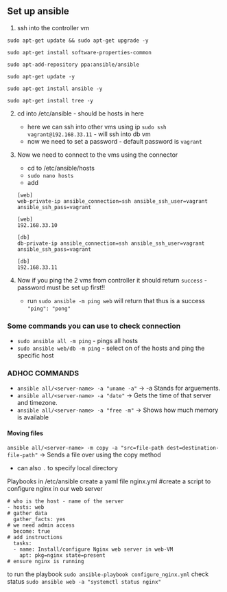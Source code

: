 ## Set up ansible
1. ssh into the controller vm
```
sudo apt-get update && sudo apt-get upgrade -y 

sudo apt-get install software-properties-common

sudo apt-add-repository ppa:ansible/ansible

sudo apt-get update -y

sudo apt-get install ansible -y

sudo apt-get install tree -y
```
2. cd into /etc/ansible - should be hosts in here
    - here we can ssh into other vms using ip
`sudo ssh vagrant@192.168.33.11` - will ssh into db vm
    - now we need to set a password - default password is `vagrant`

3. Now we need to connect to the vms using the connector
    - cd to /etc/ansible/hosts
    - `sudo nano hosts`
    - add
    ```
    [web]
    web-private-ip ansible_connection=ssh ansible_ssh_user=vagrant ansible_ssh_pass=vagrant

    [web]
    192.168.33.10
    ```
    ```
    [db]
    db-private-ip ansible_connection=ssh ansible_ssh_user=vagrant ansible_ssh_pass=vagrant

    [db]
    192.168.33.11
    ```
4. Now if you ping the 2 vms from controller it should return `success` -   password must be set up first!!
    - run `sudo ansible -m ping web` will return that thus is a success `"ping": "pong"`

### Some commands you can use to check connection

- `sudo ansible all -m ping` - pings all hosts
- `sudo ansible web/db -m ping` - select on of the hosts and ping the specific host

### ADHOC COMMANDS
- `ansible all/<server-name> -a "uname -a"` -> -a Stands for arguements.
- `ansible all/<server-name> -a "date"` -> Gets the time of that server and timezone.
- `ansible all/<server-name> -a "free -m"` -> Shows how much memory is available
#### Moving files
`ansible all/<server-name> -m copy -a "src=file-path dest=destination-file-path"` -> Sends a file over using the copy method 
- can also `.` to specify local directory

Playbooks
in /etc/ansible create a yaml file
nginx.yml
#create a script to configure nginx in our web server   
```
# who is the host - name of the server
- hosts: web
# gather data
  gather_facts: yes
# we need admin access
  become: true
# add instructions
  tasks:
  - name: Install/configure Nginx web server in web-VM  
    apt: pkg=nginx state=present
# ensure nginx is running
```
to run the playbook `sudo ansible-playbook configure_nginx.yml`
check status `sudo ansible web -a "systemctl status nginx"`
